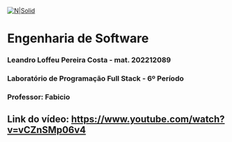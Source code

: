 [![N|Solid](https://universidadedevassouras.edu.br/wp-content/uploads/2022/03/campus_marica.png)](https://universidadedevassouras.edu.br/campus-marica/)

# Engenharia de Software
### Leandro Loffeu Pereira Costa - mat. 202212089
### Laboratório de Programação Full Stack - 6º Período
### Professor: Fabicio
## Link do vídeo: https://www.youtube.com/watch?v=vCZnSMp06v4

